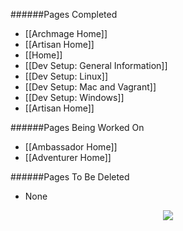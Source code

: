 ######Pages Completed

* [[Archmage Home]]
* [[Artisan Home]]
* [[Home]]
* [[Dev Setup: General Information]]
* [[Dev Setup: Linux]]
* [[Dev Setup: Mac and Vagrant]]
* [[Dev Setup: Windows]]
* [[Artisan Home]]

######Pages Being Worked On

* [[Ambassador Home]]
* [[Adventurer Home]]

######Pages To Be Deleted

* None
<div style="text-align:center"><a src="http://codecombat.com/"><img src ="https://dl.dropboxusercontent.com/u/138899/GitHub%20Wikis/readme_00.png" /></div></a>
